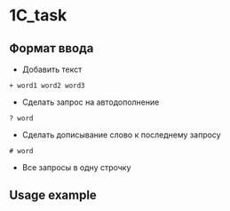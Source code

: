 # 1C_task

## Формат ввода

- Добавить текст
```
+ word1 word2 word3
```

- Сделать запрос на автодополнение
```
? word
```

- Сделать дописывание слово к последнему запросу
```
# word
```

- Все запросы в одну строчку

## Usage example